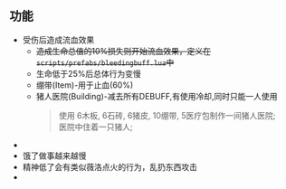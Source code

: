 ## 功能
- 受伤后造成流血效果
    - ~~造成生命总值的10%损失则开始流血效果，定义在`scripts/prefabs/bleedingbuff.lua`中~~
    - 生命低于25%后总体行为变慢
    - 绷带(Item)-用于止血(60%)
    - 猪人医院(Building)-减去所有DEBUFF,有使用冷却,同时只能一人使用
        > 使用 6木板, 6石砖, 6猪皮, 10绷带, 5医疗包制作一间猪人医院;\
        > 医院中住着一只猪人;
        > 
- 
- 饿了做事越来越慢
- 精神低了会有类似薇洛点火的行为，乱扔东西攻击
- 
